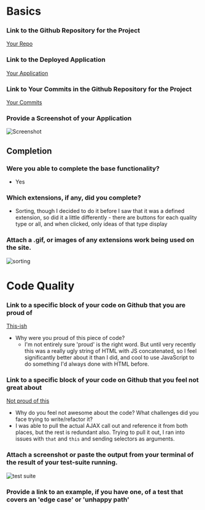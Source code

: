 # Basics

### Link to the Github Repository for the Project
[Your Repo](https://github.com/adriennedomingus/idea_box)

### Link to the Deployed Application
[Your Application](http://adriennedomingus-ideabox.herokuapp.com/)

### Link to Your Commits in the Github Repository for the Project
[Your Commits](https://github.com/adriennedomingus/idea_box/commits/master)

### Provide a Screenshot of your Application
![Screenshot](https://docs.google.com/drawings/d/1e7RBCSVU8W43j-t8b7ESBQQ7_UUMSm4_DVnGcHTilm4/pub?w=960&h=534)

## Completion

### Were you able to complete the base functionality?
* Yes

### Which extensions, if any, did you complete?
* Sorting, though I decided to do it before I saw that it was a defined extension, so did it a little differently - there are buttons for each quality type or all, and when clicked, only ideas of that type display

### Attach a .gif, or images of any extensions work being used on the site.
![sorting](http://g.recordit.co/wZk76xxfop.gif)
# Code Quality

### Link to a specific block of your code on Github that you are proud of
[This-ish](https://github.com/adriennedomingus/idea_box/blob/ed295bb055d9ceb149a5f1557347b3d0a75e5f29/app/assets/javascripts/ideas.js#L12-L23)
* Why were you proud of this piece of code?
  * I'm not entirely sure 'proud' is the right word. But until very recently this was a really ugly string of HTML with JS concatenated, so I feel significantly better about it than I did, and cool to use JavaScript to do something I'd always done with HTML before.  

### Link to a specific block of your code on Github that you feel not great about  
[Not proud of this](https://github.com/adriennedomingus/idea_box/blob/e1ebf049eb99fcf4edee065f4c8ea6d39f849222/app/assets/javascripts/edit.js#L1-L40)
* Why do you feel not awesome about the code? What challenges did you face trying to write/refactor it?  
 * I was able to pull the actual AJAX call out and reference it from both places, but the rest is redundant also. Trying to pull it out, I ran into issues with `that` and `this` and sending selectors as arguments.

### Attach a screenshot or paste the output from your terminal of the result of your test-suite running.
![test suite](https://docs.google.com/drawings/d/1yAnAXGfRkcrknsWWICc19-HmQsAwDjQ2OEEFGz9LxUw/pub?w=960&h=720)

### Provide a link to an example, if you have one, of a test that covers an 'edge case' or 'unhappy path'
